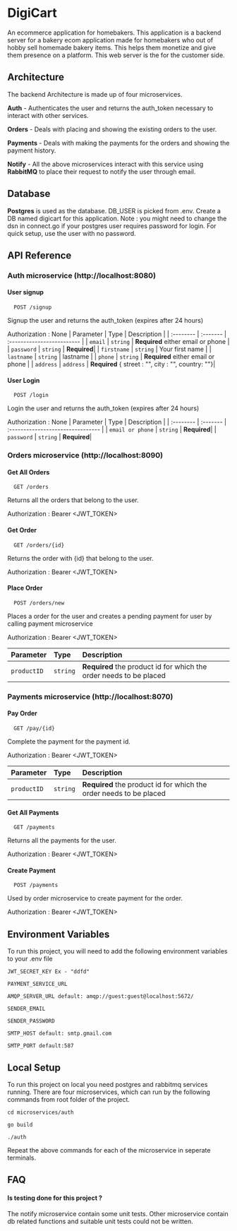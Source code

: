 
# DigiCart

An ecommerce application for homebakers.
This application is a backend server for a bakery ecom application made for homebakers who out of hobby sell homemade bakery items. This helps them monetize and give them presence on a platform. This web server is the for the customer side.

## Architecture
The backend Architecture is made up of four microservices.

**Auth** - Authenticates the user and returns the auth_token necessary to interact with other services.

**Orders** - Deals with placing and showing the existing orders to the user.

**Payments** - Deals with making the payments for the orders and showing the payment history.

**Notify** - All the above microservices interact with this service using **RabbitMQ** to place their request to notify the user through email.

## Database
**Postgres** is used as the database.
DB_USER is picked from .env.
Create a DB named digicart for this application.
Note : you might need to change the 
dsn in connect.go if your postgres user requires password for login. For quick setup, use the user with no password.

## API Reference

### Auth microservice (http://localhost:8080)
#### User signup

```http
  POST /signup
```
Signup the user and returns the auth_token (expires after 24 hours)

Authorization : None
| Parameter | Type     | Description                |
| :-------- | :------- | :------------------------- |
| `email` | `string` | **Required** either email or phone |
| `password` | `string` | **Required**|
| `firstname` | `string` | Your first name |
| `lastname` | `string` | lastname |
| `phone` | `string` | **Required** either email or phone |
| `address` | `address` | **Required** { street : "", city : "", country: ""}|

#### User Login

```http
  POST /login
```
Login the user and returns the auth_token (expires after 24 hours)

Authorization : None
| Parameter | Type     | Description                       |
| :-------- | :------- | :-------------------------------- |
| `email or phone`      | `string` | **Required**|
| `password`      | `string` | **Required**|

### Orders microservice (http://localhost:8090)

#### Get All Orders
```http
  GET /orders
```
Returns all the orders that belong to the user.

Authorization : Bearer <JWT_TOKEN>

#### Get Order
```http
  GET /orders/{id}
```
Returns the order with {id} that belong to the user.

Authorization : Bearer <JWT_TOKEN>

#### Place Order
```http
  POST /orders/new
```
Places a order for the user and creates a pending payment for user by calling payment microservice

Authorization : Bearer <JWT_TOKEN>

| Parameter | Type     | Description                       |
| :-------- | :------- | :-------------------------------- |
| `productID`      | `string` | **Required** the product id for  which the order needs to be placed|

### Payments microservice (http://localhost:8070)

#### Pay Order
```http
  GET /pay/{id}
```
Complete the payment for the payment id.

Authorization : Bearer <JWT_TOKEN>

| Parameter | Type     | Description                       |
| :-------- | :------- | :-------------------------------- |
| `productID`      | `string` | **Required** the product id for  which the order needs to be placed|

#### Get All Payments
```http
  GET /payments
```
Returns all the payments for the user.

Authorization : Bearer <JWT_TOKEN>

#### Create Payment
```http
  POST /payments
```
Used by order microservice to create payment for the order.

Authorization : Bearer <JWT_TOKEN>


## Environment Variables

To run this project, you will need to add the following environment variables to your .env file

`JWT_SECRET_KEY Ex - "ddfd"`

`PAYMENT_SERVICE_URL`

`AMQP_SERVER_URL default: amqp://guest:guest@localhost:5672/`

`SENDER_EMAIL`

`SENDER_PASSWORD`

`SMTP_HOST default: smtp.gmail.com`

`SMTP_PORT default:587`

## Local Setup

To run this project on local you need postgres and rabbitmq services running.
There are four microservices, which can run by the following commands from root folder of the project.

`cd microservices/auth`

`go build`

`./auth`

Repeat the above commands for each of the microservice in seperate terminals.

## FAQ

#### Is testing done for this project ?

The notify microservice contain some unit tests.
Other microservice contain db related functions and suitable unit tests could not be written.



